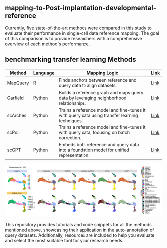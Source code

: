 ## mapping-to-Post-implantation-developmental-reference

Currently, five state-of-the-art methods were compared in this study to evaluate their performance in single-cell data reference mapping. 
The goal of this comparison is to provide researchers with a comprehensive overview of each method's performance.

## benchmarking transfer learning Methods

| Method    | Language | Mapping Logic                                                                                     | Link                                                                                                   |
|-----------|----------|---------------------------------------------------------------------------------------------------|--------------------------------------------------------------------------------------------------------|
| MapQuery  | R        | Finds anchors between reference and query data to align datasets.                                | [Link](https://satijalab.org/seurat/articles/integration_mapping)                                     |
| Garfield  | Python   | Builds a reference graph and maps query data by leveraging neighborhood relationships.           | [Link](https://garfield-bio.readthedocs.io/en/latest/?badge=latest)                                   |
| scArches  | Python   | Trains a reference model and fine-tunes it with query data using transfer learning techniques.   | [Link](https://docs.scarches.org/en/latest/scanvi_surgery_pipeline.html)                              |
| scPoli    | Python   | Trains a reference model and fine-tunes it with query data, focusing on batch correction.         | [Link](https://docs.scarches.org/en/latest/scpoli_surgery_pipeline.html)                              |
| scGPT     | Python   | Embeds both reference and query data into a foundation model for unified representation.          | [Link](https://github.com/bowang-lab/scGPT/blob/main/tutorials/Tutorial_Reference_Mapping.ipynb)      |

![overview](1.portal_images/transfer_learning-01.jpg)

This repository provides tutorials and code snippets for all the methods mentioned above, showcasing their application in the auto-annotation of query datasets. Additionally, resources are included to help you evaluate and select the most suitable tool for your research needs.
